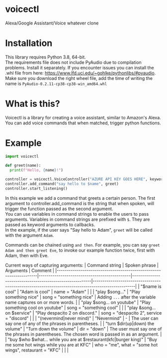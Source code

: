 # voicectl
Alexa/Google Assistant/Voice whatever clone

# Installation
This library requires Python 3.8, 64-bit.  
The requirements file does not include PyAudio due to compilation problems. Install it separately. If you encounter issues you can install the .whl file from here: https://www.lfd.uci.edu/~gohlke/pythonlibs/#pyaudio. Make sure you download the right wheel file, add the time of writing the name is `PyAudio‑0.2.11‑cp38‑cp38‑win_amd64.whl`

# What is this?
Voicectl is a library for creating a voice assistant, similar to Amazon's Alexa. You can add voice commands that when matched, trigger python functions.

# Example
```python
import voicectl

def greet(name):
  print(f"Hello, {name}!")
 
controller = voicectl.VoiceController("AZURE API KEY GOES HERE", keyword="alexa")
controller.add_command("say hello to $name", greet)
controller.start_listening()
```

In this example we add a command that greets a certain person. The first argument to controller.add_command is the string that when spoken, will trigger the function passed as the second argument.  
You can use variables in command strings to enable the users to pass arguments. Variables in command strings are prefixed with `$`. They are passed as keyword arguments to callbacks.  
In the example, if the user says "Say hello to Adam", `greet` will be called with the argument `Adam`.  

Commands can be chained using `and then`. For example, you can say `greet Adam and then greet Eve`, to invoke our example function twice, first with Adam, then with Eve. 

Current ways of capturing arguments:
| Command string                                                     | Spoken phrase                                | Arguments                                               | Comment                                                                                           |
|--------------------------------------------------------------------|----------------------------------------------|---------------------------------------------------------|---------------------------------------------------------------------------------------------------|
| "$name is cool"                                                    | "Adam is cool"                               | name = "Adam"                                           |                                                                                                   |
| "play $song..."                                                    | "Play something nice"                        | song = "something nice"                                 | Adding `...` after the variable name captures on or more words.                                   |
| "play $song... on youtube"                                         | "Play something cool on youtube"             | song = "something cool"                                 |                                                                                                   |
| "play &song... on $service"                                        | "Play despacito 2 on discord."               | song = "despacito 2", service = "discord"               |                                                                                                   |
| "(nevermind\|never mind)"                                          | "Nevermind"                                  | -                                                       | The user can say one of any of the phrases in parentheses.                                        |
| "turn $dir(up\|down) the volume"                                   | "Turn down the volume"                       | dir = "down"                                            | The user must say one of the phrases in parentheses. The chosen word is passed in as an argument. |
| "buy $who $what... while you are at $restaurant(kfc\|burger king)" | "Buy me some hot wings while you are at KFC" | who = "me", what = "some hot wings", restaurant = "KFC" |                                                                                                   |                                                                                         |
